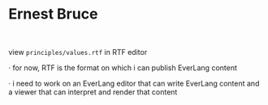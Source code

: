 # Ernest Bruce

&nbsp;

view `principles/values.rtf` in RTF editor

· for now, RTF is the format on which i can publish EverLang content

· i need to work on an EverLang editor that can write EverLang content and a viewer that can interpret and render that content
